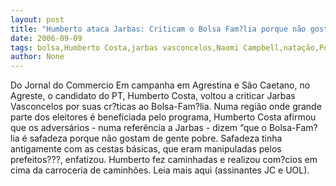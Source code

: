 ```yaml
---
layout: post
title: "Humberto ataca Jarbas: Criticam o Bolsa Fam?lia porque não gostam de pobre"
date: 2006-09-09
tags: bolsa,Humberto Costa,jarbas vasconcelos,Naomi Campbell,natação,Pobres
author: None
---
```

Do Jornal do Commercio
Em campanha em Agrestina e São Caetano, no Agreste, o candidato do PT, Humberto Costa, voltou a criticar Jarbas Vasconcelos por suas cr?ticas ao Bolsa-Fam?lia. Numa região onde grande parte dos eleitores é beneficiada pelo programa, Humberto Costa afirmou que os adversários - numa referência a Jarbas - dizem “que o Bolsa-Fam?lia é safadeza porque não gostam de gente pobre. Safadeza tinha antigamente com as cestas básicas, que eram manipuladas pelos prefeitos???, enfatizou. Humberto fez caminhadas e realizou com?cios em cima da carroceria de caminhões.
Leia mais aqui (assinantes JC e UOL). 